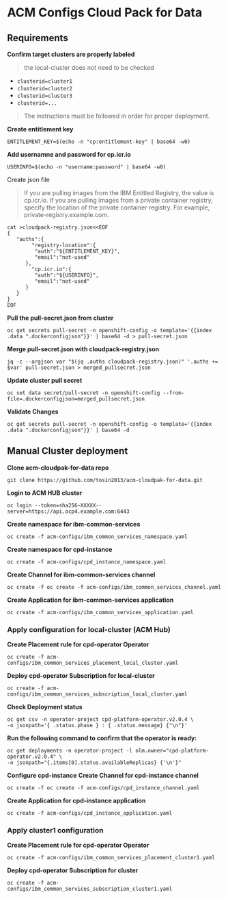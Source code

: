 # ACM Configs Cloud Pack for Data

## Requirements 
**Confirm target clusters are properly labeled**
> the local-cluster does not need to be checked
*  `clusterid=cluster1`
*  `clusterid=cluster2`
*  `clusterid=cluster3`
*  `clusterid=...`
> The instructions must be followed in order for proper deployment. 


**Create entitlement key**
```
ENTITLEMENT_KEY=$(echo -n "cp:entitlement-key" | base64 -w0)
```

**Add usernamne and password for cp.icr.io**

```
USERINFO=$(echo -n "username:password" | base64 -w0)
```

Create json file
> If you are pulling images from the IBM Entitled Registry, the value is cp.icr.io.
If you are pulling images from a private container registry, specify the location of the private container registry. For example, private-registry.example.com.

```
cat >cloudpack-registry.json<<EOF
{
   "auths":{
        "registry-location":{
         "auth":"${ENTITLEMENT_KEY}",
         "email":"not-used"
      },
        "cp.icr.io":{
         "auth":"${USERINFO}",
         "email":"not-used"
      }
   }
}
EOF
```

**Pull the pull-secret.json from cluster**
```
oc get secrets pull-secret -n openshift-config -o template='{{index .data ".dockerconfigjson"}}' | base64 -d > pull-secret.json
```

**Merge pull-secret.json with cloudpack-registry.json**
```
jq -c --argjson var "$(jq .auths cloudpack-registry.json)" '.auths += $var' pull-secret.json > merged_pullsecret.json
```

**Update cluster pull secret**
```
oc set data secret/pull-secret -n openshift-config --from-file=.dockerconfigjson=merged_pullsecret.json
```

**Validate Changes**
```
oc get secrets pull-secret -n openshift-config -o template='{{index .data ".dockerconfigjson"}}' | base64 -d
```

## Manual Cluster deployment 
**Clone acm-cloudpak-for-data repo**
```
git clone https://github.com/tosin2013/acm-cloudpak-for-data.git
```

**Login to ACM HUB cluster**
```
oc login --token=sha256~XXXXX--server=https://api.ocp4.example.com:6443
```

**Create namespace for ibm-common-services**
```
oc create -f acm-configs/ibm_common_services_namespace.yaml
```

**Create namespace for cpd-instance**
```
oc create -f acm-configs/cpd_instance_namespace.yaml
```

**Create Channel for ibm-common-services  channel**
```
oc create -f oc create -f acm-configs/ibm_common_services_channel.yaml 
```

**Create Application for ibm-common-services application**
```
oc create -f acm-configs/ibm_common_services_application.yaml
```

### Apply configuration for local-cluster (ACM Hub)
**Create Placement rule for  cpd-operator Operator**
```
oc create -f acm-configs/ibm_common_services_placement_local_cluster.yaml
```

**Deploy cpd-operator Subscription for local-cluster**
```
oc create -f acm-configs/ibm_common_services_subscription_local_cluster.yaml
```

**Check Deployment status**
```
oc get csv -n operator-project cpd-platform-operator.v2.0.4 \
-o jsonpath='{ .status.phase } : { .status.message} {"\n"}'
```

**Run the following command to confirm that the operator is ready:**
```
oc get deployments -n operator-project -l olm.owner="cpd-platform-operator.v2.0.4" \
-o jsonpath="{.items[0].status.availableReplicas} {'\n'}"
```

**Configure cpd-instance**
**Create Channel for cpd-instance channel**
```
oc create -f oc create -f acm-configs/cpd_instance_channel.yaml
```

**Create Application for cpd-instance application**
```
oc create -f acm-configs/cpd_instance_application.yaml
```


### Apply cluster1 configuration
**Create Placement rule for  cpd-operator Operator**
```
oc create -f acm-configs/ibm_common_services_placement_cluster1.yaml
```

**Deploy cpd-operator Subscription for cluster**
```
oc create -f acm-configs/ibm_common_services_subscription_cluster1.yaml
```